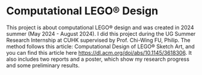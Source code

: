 # Computational LEGO® Design

This project is about computational LEGO® design and was created in 2024 summer (May 2024 - August 2024). I did this project during the UG Summer Research Internship at CUHK supervised by Prof. Chi-Wing FU, Philip. The method follows this article: Computational Design of LEGO® Sketch Art, and you can find this article here https://dl.acm.org/doi/abs/10.1145/3618306. It also includes two reports and a poster, which show my research progress and some preliminary results.
